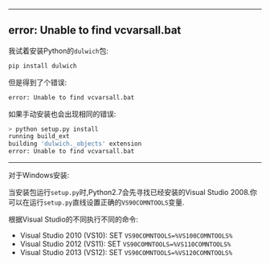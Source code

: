 ***

## error: Unable to find vcvarsall.bat

我试着安装Python的`dulwich`包:

```python
pip install dulwich
```

但是得到了个错误:

```python
error: Unable to find vcvarsall.bat
```

如果手动安装也会出现相同的错误:

```python
> python setup.py install
running build_ext
building 'dulwich._objects' extension
error: Unable to find vcvarsall.bat
```

***

对于Windows安装:

当安装包运行`setup.py`时,Python2.7会先寻找已经安装的Visual Studio 2008.你可以在运行`setup.py`直线设置正确的`VS90COMNTOOLS`变量.

根据Visual Studio的不同执行不同的命令:

* Visual Studio 2010 (VS10): SET `VS90COMNTOOLS=%VS100COMNTOOLS%`
* Visual Studio 2012 (VS11): SET `VS90COMNTOOLS=%VS110COMNTOOLS%`
* Visual Studio 2013 (VS12): SET `VS90COMNTOOLS=%VS120COMNTOOLS%`